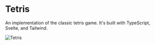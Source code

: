 # Tetris

An implementation of the classic tetris game.
It's built with TypeScript, Svelte, and Tailwind.

![Tetris](https://github.com/Mauritz8/tetris/assets/67279312/d2718bd6-511c-4675-a942-752a39eff900)
